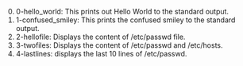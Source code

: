 0. 0-hello_world: This prints out Hello World to the standard output.
1. 1-confused_smiley: This prints the confused smiley to the standard output.
2. 2-hellofile: Displays the content of /etc/passwd file.
3. 3-twofiles: Displays the content of /etc/passwd and /etc/hosts.
4. 4-lastlines: displays the last 10 lines of /etc/passwd.